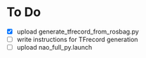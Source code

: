 # To Do
- [x] upload generate_tfrecord_from_rosbag.py
- [ ] write instructions for TFrecord generation
- [ ] upload nao_full_py.launch
